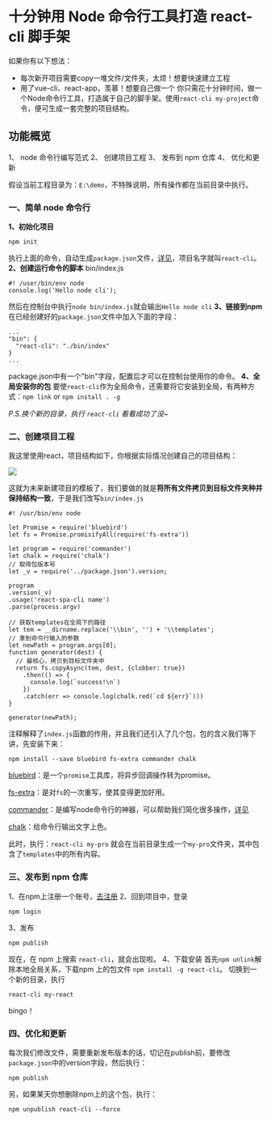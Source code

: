 # 十分钟用 Node 命令行工具打造 react-cli 脚手架
如果你有以下想法：
* 每次新开项目需要copy一堆文件/文件夹，太烦！想要快速建立工程
* 用了vue-cli、react-app，羡慕！想要自己做一个
你只需花十分钟时间，做一个Node命令行工具，打造属于自己的脚手架。使用`react-cli my-project`命令，便可生成一套完整的项目结构。

## 功能概览
1、 node 命令行编写范式
2、 创建项目工程
3、 发布到 npm 仓库
4、 优化和更新

假设当前工程目录为：`E:\demo`，不特殊说明，所有操作都在当前目录中执行。

### 一、简单 node 命令行
**1、初始化项目**
````
npm init
````
执行上面的命令，自动生成`package.json`文件，[详见](https://docs.npmjs.com/cli/init)，项目名字就叫`react-cli`。
**2、创建运行命令的脚本**
bin/index.js
````
#! /user/bin/env node
console.log('Hello node cli');
````
然后在控制台中执行`node bin/index.js`就会输出`Hello node cli`
**3、链接到npm**
在已经创建好的`package.json`文件中加入下面的字段：
````
...
"bin": {
  "react-cli": "./bin/index"
}
...
````
package.json中有一个"bin"字段，配置后才可以在控制台使用你的命令。
**4、全局安装你的包**
要使`react-cli`作为全局命令，还需要将它安装到全局，有两种方式：`npm link` or `npm install . -g`

*P.S.换个新的目录，执行 `react-cli` 看看成功了没~*

### 二、创建项目工程
我这里使用react，项目结构如下，你根据实际情况创建自己的项目结构：

![](http://images2017.cnblogs.com/blog/1085489/201709/1085489-20170918154940134-510962999.png)

这就为未来新建项目的模板了，我们要做的就是**将所有文件拷贝到目标文件夹种并保持结构一致**，于是我们改写`bin/index.js`
````
#! /usr/bin/env node

let Promise = require('bluebird')
let fs = Promise.promisifyAll(require('fs-extra'))

let program = require('commander')
let chalk = require('chalk')
// 取得包版本号
let _v = require('../package.json').version;

program
.version(_v)
.usage('react-spa-cli name')
.parse(process.argv)

// 获取templates在全局下的路径
let tem = __dirname.replace('\\bin', '') + '\\templates';
// 拿到命令行输入的参数
let newPath = program.args[0];
function generator(dest) {
  // 最核心，拷贝到目标文件夹中
  return fs.copyAsync(tem, dest, {clobber: true})
    .then(() => {
      console.log(`success!\n`)
    })
    .catch(err => console.log(chalk.red(`cd ${err}`)))
}

generator(newPath);
````
注释解释了`index.js`函数的作用，并且我们还引入了几个包，包的含义我们等下讲，先安装下来：
````
npm install --save bluebird fs-extra commander chalk
````

[bluebird](https://www.npmjs.com/package/bluebird)：是一个`promise`工具库，将异步回调操作转为promise。

[fs-extra](https://www.npmjs.com/package/fs-extra)：是对`fs`的一次重写，使其变得更加好用。

[commander](https://www.npmjs.com/package/commander)：是编写node命令行的神器，可以帮助我们简化很多操作，[详见](http://blog.fens.me/nodejs-commander/)

[chalk](https://www.npmjs.com/package/chalk)：给命令行输出文字上色。

此时，执行：`react-cli my-pro` 就会在当前目录生成一个`my-pro`文件夹，其中包含了`templates`中的所有内容。 

### 三、发布到 npm 仓库
1、在npm上注册一个账号，[去注册](https://www.npmjs.com/signup)
2、回到项目中，登录
```
npm login
````
3、发布
````
npm publish
````
现在，在 npm 上搜索 `react-cli`，就会出现啦。
4、下载安装
首先`npm unlink`解除本地全局关系，下载npm 上的包文件 `npm install -g react-cli`。
切换到一个新的目录，执行
````
react-cli my-react
````
bingo！

### 四、优化和更新
每次我们修改文件，需要重新发布版本的话，切记在publish前，要修改 `package.json`中的version字段，然后执行：
````
npm publish
````
另，如果某天你想删除npm上的这个包，执行：
````
npm unpublish react-cli --force
````




